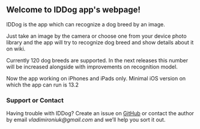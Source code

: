 ## Welcome to IDDog app's webpage!

IDDog is the app which can recognize a dog breed by an image.

Just take an image by the camera or choose one from your device photo library and the app will try to recognize dog breed and show details about it on wiki.

Currently 120 dog breeds are supported. In the next releases this number will be increased alongside with improvements on recognition model.

Now the app working on iPhones and iPads only. Minimal iOS version on which the app can run is 13.2

### Support or Contact

Having trouble with IDDog? Create an issue on [GitHub](https://github.com/Appiary-Solutions/IDDog/issues) or contact the author by email _vladimironiuk@gmail.com_ and we’ll help you sort it out.
